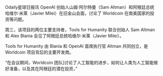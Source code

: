 Odaily星球日报讯 OpenAI 创始人山姆·阿尔特曼（Sam Altman）和阿根廷总统哈维尔·米莱（Javier Milei）在旧金山会面，讨论了 Worldcoin 在南美国家的投资等问题。

周三，该项目的两位主要支持者，Tools for Humanity 联合创始人 Sam Altman 和 Alex Blania 会见了阿根廷总统哈维尔·米莱（Javier Milei）。

Tools for Humanity 由 Blania 和 OpenAI 首席执行官 Altman 共同创立，是 Worldcoin 项目背后的主要开发商。

“在会议期间，Worldcoin 团队]讨论了人工智能的进步，如何让人类为人工智能做好准备，以及其在阿根廷的潜在投资，”
